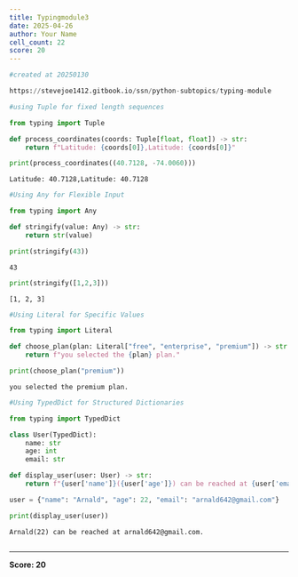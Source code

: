 ```yaml
---
title: Typingmodule3
date: 2025-04-26
author: Your Name
cell_count: 22
score: 20
---
```


```python
#created at 20250130
```


```python
https://stevejoe1412.gitbook.io/ssn/python-subtopics/typing-module
```


```python
#using Tuple for fixed length sequences
```


```python
from typing import Tuple
```


```python
def process_coordinates(coords: Tuple[float, float]) -> str:
    return f"Latitude: {coords[0]},Latitude: {coords[0]}"
```


```python
print(process_coordinates((40.7128, -74.0060)))
```

    Latitude: 40.7128,Latitude: 40.7128



```python
#Using Any for Flexible Input

```


```python
from typing import Any
```


```python
def stringify(value: Any) -> str:
    return str(value)
```


```python
print(stringify(43))
```

    43



```python
print(stringify([1,2,3]))
```

    [1, 2, 3]



```python
#Using Literal for Specific Values
```


```python
from typing import Literal
```


```python
def choose_plan(plan: Literal["free", "enterprise", "premium"]) -> str: 
    return f"you selected the {plan} plan."
```


```python
print(choose_plan("premium"))
```

    you selected the premium plan.



```python
#Using TypedDict for Structured Dictionaries
```


```python
from typing import TypedDict
```


```python
class User(TypedDict):
    name: str
    age: int
    email: str
```


```python
def display_user(user: User) -> str:
    return f"{user['name']}({user['age']}) can be reached at {user['email']}."
```


```python
user = {"name": "Arnald", "age": 22, "email": "arnald642@gmail.com"}
```


```python
print(display_user(user))
```

    Arnald(22) can be reached at arnald642@gmail.com.



```python

```


---
**Score: 20**